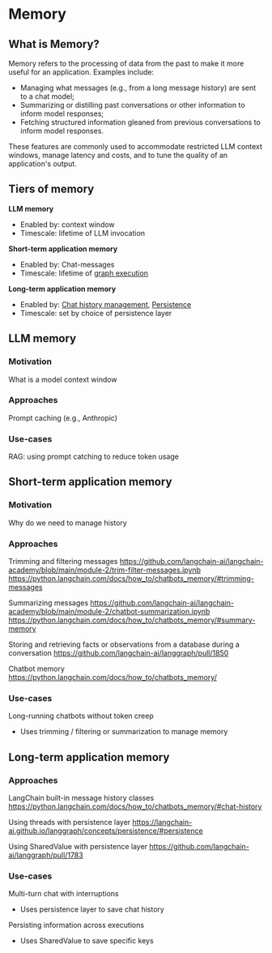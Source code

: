 # Memory

## What is Memory?

Memory refers to the processing of data from the past to make it more useful for an application. Examples include:

- Managing what messages (e.g., from a long message history) are sent to a chat model;
- Summarizing or distilling past conversations or other information to inform model responses;
- Fetching structured information gleaned from previous conversations to inform model responses.

These features are commonly used to accommodate restricted LLM context windows, manage latency and costs,
and to tune the quality of an application's output.


## Tiers of memory 

**LLM memory**
* Enabled by: context window 
* Timescale: lifetime of LLM invocation 

**Short-term application memory**
* Enabled by: Chat-messages 
* Timescale: lifetime of [graph execution](https://github.com/langchain-ai/langgraph/discussions/352#discussioncomment-9291220) 

**Long-term application memory**
* Enabled by: [Chat history management](https://python.langchain.com/docs/how_to/chatbots_memory/#chat-history), [Persistence](https://langchain-ai.github.io/langgraph/concepts/persistence/#persistence)
* Timescale: set by choice of persistence layer

## LLM memory

### Motivation

What is a model context window

### Approaches 

Prompt caching (e.g., Anthropic)

### Use-cases

RAG: using prompt catching to reduce token usage

## Short-term application memory

### Motivation

Why do we need to manage history

### Approaches    

Trimming and filtering messages 
https://github.com/langchain-ai/langchain-academy/blob/main/module-2/trim-filter-messages.ipynb
https://python.langchain.com/docs/how_to/chatbots_memory/#trimming-messages

Summarizing messages
https://github.com/langchain-ai/langchain-academy/blob/main/module-2/chatbot-summarization.ipynb
https://python.langchain.com/docs/how_to/chatbots_memory/#summary-memory

Storing and retrieving facts or observations from a database during a conversation
https://github.com/langchain-ai/langgraph/pull/1850

Chatbot memory 
https://python.langchain.com/docs/how_to/chatbots_memory/

### Use-cases

Long-running chatbots without token creep 

* Uses trimming / filtering or summarization to manage memory

## Long-term application memory

### Approaches

LangChain built-in message history classes
https://python.langchain.com/docs/how_to/chatbots_memory/#chat-history

Using threads with persistence layer 
https://langchain-ai.github.io/langgraph/concepts/persistence/#persistence

Using SharedValue with persistence layer 
https://github.com/langchain-ai/langgraph/pull/1783

### Use-cases

Multi-turn chat with interruptions

* Uses persistence layer to save chat history

Persisting information across executions

* Uses SharedValue to save specific keys 


